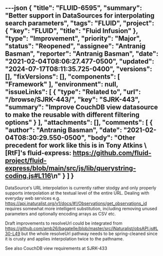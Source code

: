 ---json
{
  "title": "FLUID-6595",
  "summary": "Better support in DataSources for interpolating search parameters",
  "tags": "FLUID",
  "project": {
    "key": "FLUID",
    "title": "Fluid Infusion"
  },
  "type": "Improvement",
  "priority": "Major",
  "status": "Reopened",
  "assignee": "Antranig Basman",
  "reporter": "Antranig Basman",
  "date": "2021-02-04T08:06:27.477-0500",
  "updated": "2024-07-17T08:11:35.725-0400",
  "versions": [],
  "fixVersions": [],
  "components": [
    "Framework"
  ],
  "environment": null,
  "issueLinks": [
    {
      "type": "Related to",
      "url": "/browse/SJRK-443/",
      "key": "SJRK-443",
      "summary": "Improve CouchDB view datasource to make the reusable with different filtering options"
    }
  ],
  "attachments": [],
  "comments": [
    {
      "author": "Antranig Basman",
      "date": "2021-02-04T08:30:29.550-0500",
      "body": "Other precedent for work like this is in Tony Atkins \\[RtF]'s fluid-express: <https://github.com/fluid-project/fluid-express/blob/main/src/js/lib/querystring-coding.js#L116>\n"
    }
  ]
}
---
DataSource's URL interpolation is currently rather stodgy and only properly supports interpolation at the textual level of the entire URL. Dealing with everyday web services e.g. <https://api.inaturalist.org/v1/docs/#!/Observations/get_observations_id> requires somewhat more intelligent substitution, including removing unused parameters and optionally encoding arrays as CSV etc.

Draft improvements to resolveUrl could be integrated from <https://github.com/amb26/bagatelle/blob/master/src/iNaturalist/obsAPI.js#L30-L49> but the whole resolveUrl pathway needs to be spring-cleaned since it is crusty and applies interpolation twice to the pathname.

See also CouchDB view requirements at SJRK-433

        